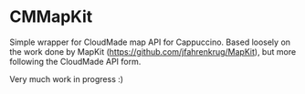 CMMapKit
========

Simple wrapper for CloudMade map API for Cappuccino. Based loosely on the work done by MapKit (https://github.com/jfahrenkrug/MapKit), but more following the CloudMade API form.

Very much work in progress :)